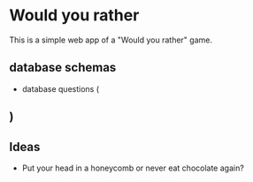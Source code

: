 # Would you rather
This is a simple web app of a "Would you rather" game.

## database schemas
- database questions (

)
-

## Ideas
- Put your head in a honeycomb or never eat chocolate again?
